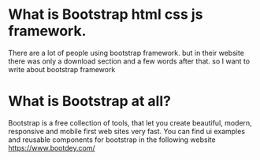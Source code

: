 # What is Bootstrap html css js framework.

There are a lot of people using bootstrap framework. but in their website there was only a download section and a few words after that. so I want to write about bootstrap framework

# What is Bootstrap at all?
Bootstrap is a free collection of tools, that let you create beautiful, modern, responsive and mobile first web sites very fast.
You can find ui examples and reusable components for bootstrap in the following website
https://www.bootdey.com/

